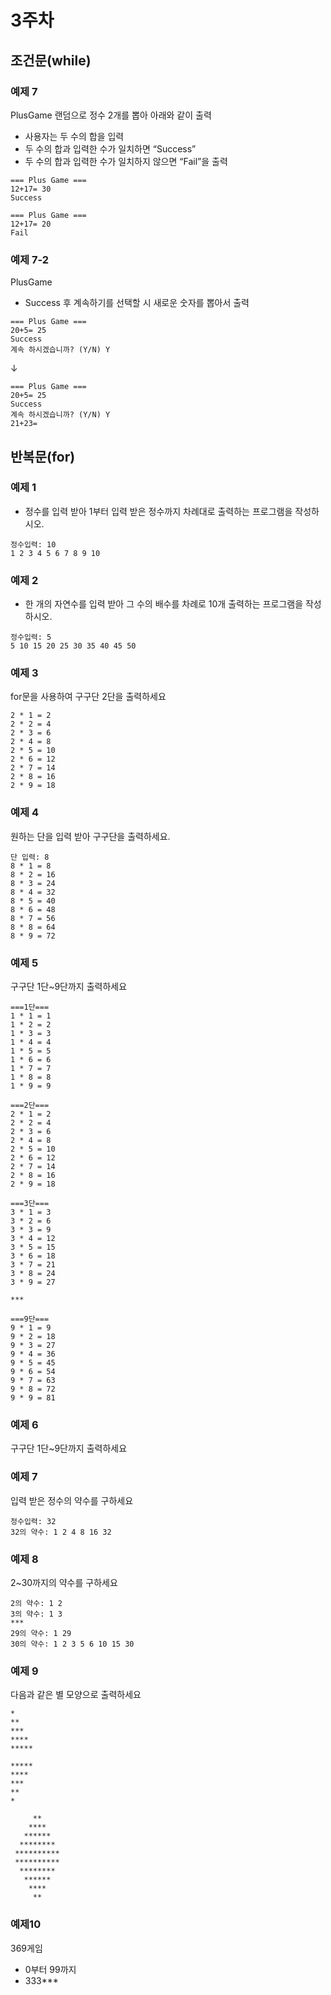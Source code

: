 # 3주차
## 조건문(while)

### 예제 7
PlusGame
랜덤으로 정수 2개를 뽑아 아래와 같이 출력
- 사용자는 두 수의 합을 입력
- 두 수의 합과 입력한 수가 일치하면 “Success”
- 두 수의 합과 입력한 수가 일치하지 않으면 “Fail”을 출력
```
=== Plus Game ===
12+17= 30
Success
```
```
=== Plus Game ===
12+17= 20
Fail
```
### 예제 7-2
PlusGame
- Success 후 계속하기를 선택할 시 새로운 숫자를 뽑아서 출력
```
=== Plus Game ===
20+5= 25
Success
계속 하시겠습니까? (Y/N) Y
```
&downarrow;
```
=== Plus Game ===
20+5= 25
Success
계속 하시겠습니까? (Y/N) Y
21+23=
```

## 반복문(for)
### 예제 1
* 정수를 입력 받아 1부터 입력 받은 정수까지 차례대로 출력하는 프로그램을
작성하시오.
```
정수입력: 10
1 2 3 4 5 6 7 8 9 10
```

### 예제 2
* 한 개의 자연수를 입력 받아 그 수의 배수를 차례로 10개 출력하는 프로그램을 작성하시오.
```
정수입력: 5
5 10 15 20 25 30 35 40 45 50
```

### 예제 3
for문을 사용하여 구구단 2단을 출력하세요
```
2 * 1 = 2
2 * 2 = 4
2 * 3 = 6
2 * 4 = 8
2 * 5 = 10
2 * 6 = 12
2 * 7 = 14
2 * 8 = 16
2 * 9 = 18
```

### 예제 4
원하는 단을 입력 받아 구구단을 출력하세요.
```
단 입력: 8
8 * 1 = 8
8 * 2 = 16
8 * 3 = 24
8 * 4 = 32
8 * 5 = 40
8 * 6 = 48
8 * 7 = 56
8 * 8 = 64
8 * 9 = 72
```

### 예제 5
구구단 1단~9단까지 출력하세요
```
===1단===
1 * 1 = 1
1 * 2 = 2
1 * 3 = 3
1 * 4 = 4
1 * 5 = 5
1 * 6 = 6
1 * 7 = 7
1 * 8 = 8
1 * 9 = 9

===2단===
2 * 1 = 2
2 * 2 = 4
2 * 3 = 6
2 * 4 = 8
2 * 5 = 10
2 * 6 = 12
2 * 7 = 14
2 * 8 = 16
2 * 9 = 18

===3단===
3 * 1 = 3
3 * 2 = 6
3 * 3 = 9
3 * 4 = 12
3 * 5 = 15
3 * 6 = 18
3 * 7 = 21
3 * 8 = 24
3 * 9 = 27

***

===9단===
9 * 1 = 9
9 * 2 = 18
9 * 3 = 27
9 * 4 = 36
9 * 5 = 45
9 * 6 = 54
9 * 7 = 63
9 * 8 = 72
9 * 9 = 81
```

### 예제 6
구구단 1단~9단까지 출력하세요

### 예제 7
입력 받은 정수의 약수를 구하세요
```
정수입력: 32
32의 약수: 1 2 4 8 16 32
```

### 예제 8
2~30까지의 약수를 구하세요
```
2의 약수: 1 2
3의 약수: 1 3
***
29의 약수: 1 29
30의 약수: 1 2 3 5 6 10 15 30

```

### 예제 9

다음과 같은 별 모양으로 출력하세요
```
*
**
***
****
*****
```
```
*****
****
***
**
*
```

```
     **
    ****
   ******
  ********
 **********
 **********
  ********
   ******
    ****
     **
```

### 예제10
 369게임
- 0부터 99까지
 - 333***

